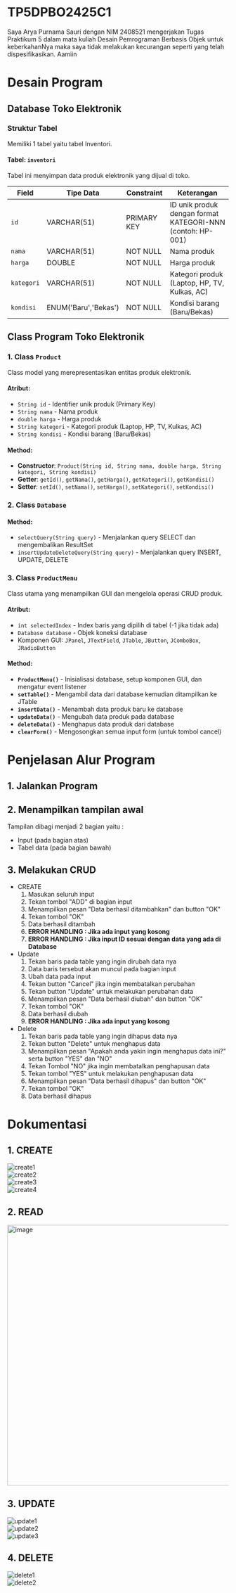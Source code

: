 # TP5DPBO2425C1
Saya Arya Purnama Sauri dengan NIM 2408521 mengerjakan Tugas Praktikum 5 dalam mata kuliah Desain Pemrograman Berbasis Objek untuk keberkahanNya maka saya tidak melakukan kecurangan seperti yang telah dispesifikasikan. Aamiin

# Desain Program

## Database Toko Elektronik

### Struktur Tabel
Memiliki 1 tabel yaitu tabel Inventori.

#### Tabel: `inventori`
Tabel ini menyimpan data produk elektronik yang dijual di toko.


| Field        | Tipe Data             | Constraint   | Keterangan                                                   |
|-------       |-----------            |------------  |------------                                                  |
| `id`         | VARCHAR(51)           | PRIMARY KEY  | ID unik produk dengan format KATEGORI-NNN (contoh: HP-001)   |
| `nama`       | VARCHAR(51)           | NOT NULL     | Nama produk                                                  |
| `harga`      | DOUBLE                | NOT NULL     | Harga produk                                                 |
| `kategori`   | VARCHAR(51)           | NOT NULL     | Kategori produk (Laptop, HP, TV, Kulkas, AC)                 |
| `kondisi`    | ENUM('Baru','Bekas')  | NOT NULL     | Kondisi barang (Baru/Bekas)                                  |

##  Class Program Toko Elektronik

### 1. Class `Product`
Class model yang merepresentasikan entitas produk elektronik.

#### Atribut:
- `String id` - Identifier unik produk (Primary Key)
- `String nama` - Nama produk
- `double harga` - Harga produk
- `String kategori` - Kategori produk (Laptop, HP, TV, Kulkas, AC)
- `String kondisi` - Kondisi barang (Baru/Bekas)

#### Method:
- **Constructor**: `Product(String id, String nama, double harga, String kategori, String kondisi)`
- **Getter**: `getId()`, `getNama()`, `getHarga()`, `getKategori()`, `getKondisi()`
- **Setter**: `setId()`, `setNama()`, `setHarga()`, `setKategori()`, `setKondisi()`

### 2. Class `Database`

#### Method:
- `selectQuery(String query)` - Menjalankan query SELECT dan mengembalikan ResultSet
- `insertUpdateDeleteQuery(String query)` - Menjalankan query INSERT, UPDATE, DELETE

### 3. Class `ProductMenu`
Class utama yang menampilkan GUI dan mengelola operasi CRUD produk.

#### Atribut:
- `int selectedIndex` - Index baris yang dipilih di tabel (-1 jika tidak ada)
- `Database database` - Objek koneksi database
- Komponen GUI: `JPanel`, `JTextField`, `JTable`, `JButton`, `JComboBox`, `JRadioButton`

#### Method:
- **`ProductMenu()`** - Inisialisasi database, setup komponen GUI, dan mengatur event listener
- **`setTable()`** - Mengambil data dari database kemudian ditampilkan ke JTable
- **`insertData()`** - Menambah data produk baru ke database
- **`updateData()`** - Mengubah data produk pada database
- **`deleteData()`** - Menghapus data produk dari database
- **`clearForm()`** - Mengosongkan semua input form (untuk tombol cancel)

# Penjelasan Alur Program
## 1. Jalankan Program
## 2. Menampilkan tampilan awal 
   Tampilan dibagi menjadi 2 bagian yaitu :
 - Input (pada bagian atas) 
 - Tabel data (pada bagian bawah)
## 3. Melakukan CRUD
   * CREATE
      1. Masukan seluruh input
      2. Tekan tombol "ADD" di bagian input
      3. Menampilkan pesan "Data berhasil ditambahkan" dan button "OK"
      3. Tekan tombol "OK"
      4. Data berhasil ditambah
      5. **ERROR HANDLING : Jika ada input yang kosong**
      5. **ERROR HANDLING : Jika input ID sesuai dengan data yang ada di Database**
   * Update
      1. Tekan baris pada table yang ingin dirubah data nya
      2. Data baris tersebut akan muncul pada bagian input
      3. Ubah data pada input
      4. Tekan button "Cancel" jika ingin membatalkan perubahan
      5. Tekan button "Update" untuk melakukan perubahan data
      6. Menampilkan pesan "Data berhasil diubah" dan button "OK"
      7. Tekan tombol "OK"
      8. Data berhasil diubah
      9. **ERROR HANDLING  : Jika ada input yang kosong**
   * Delete
      1. Tekan baris pada table yang ingin dihapus data nya
      2. Tekan button "Delete" untuk menghapus data
      3. Menampilkan pesan "Apakah anda yakin ingin menghapus data ini?" serta button "YES" dan "NO"
      4. Tekan Tombol "NO" jika ingin membatalkan penghapusan data
      5. Tekan tombol "YES" untuk melakukan penghapusan data
      6. Menampilkan pesan "Data berhasil dihapus" dan button "OK"
      7. Tekan tombol "OK"
      8. Data berhasil dihapus

# Dokumentasi
## 1. CREATE
![create1](https://github.com/user-attachments/assets/82d690ce-07c5-442d-a74b-bad746e66a7e)<br>
![create2](https://github.com/user-attachments/assets/ee210af5-c018-486f-ba11-4f2cdc76ad7f)<br>
![create3](https://github.com/user-attachments/assets/2fef93c1-20be-4892-b8a2-21affaf5e47d)<br>
![create4](https://github.com/user-attachments/assets/21dfaf0b-880d-4dbe-af24-a9f5e1183a4d)<br>

## 2. READ
<img width="686" height="593" alt="image" src="https://github.com/user-attachments/assets/4288e0d1-e5bd-464c-95ab-1f90842afbb6" /><br>

## 3. UPDATE
![update1](https://github.com/user-attachments/assets/b71b05fc-1e87-4396-88c7-bc091c239fad)<br>
![update2](https://github.com/user-attachments/assets/c0538ee7-eed2-4c87-8fba-dbf1a3fa6470)<br>
![update3](https://github.com/user-attachments/assets/3a4afa33-d931-48ba-91e7-6ac88a901e1b)<br>

## 4. DELETE
![delete1](https://github.com/user-attachments/assets/9cb2de49-fd60-473c-b762-a67e78b78c08)<br>
![delete2](https://github.com/user-attachments/assets/a3f01851-edbe-48c5-b600-d85500cccb9a)<br>


